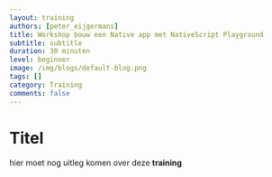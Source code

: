 ```yaml
---
layout: training
authors: [peter_eijgermans]
title: Workshop bouw een Native app met NativeScript Playground
subtitle: subtitle
duration: 30 minuten
level: beginner
image: /img/blogs/default-blog.png
tags: []
category: Training
comments: false
---
```


# Titel

hier moet nog uitleg komen over deze **training**

